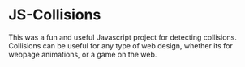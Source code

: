 # JS-Collisions
This was a fun and useful Javascript project for detecting collisions. Collisions can be useful for any type of web design, whether its for webpage animations, or a game on the web.
